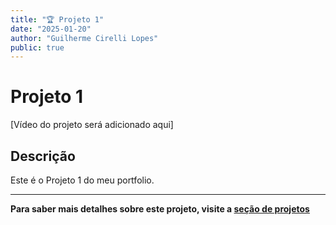 ```yaml
---
title: "🏆 Projeto 1"
date: "2025-01-20"
author: "Guilherme Cirelli Lopes"
public: true
---
```


# Projeto 1

[Vídeo do projeto será adicionado aqui]

## Descrição

Este é o Projeto 1 do meu portfolio.

---

**Para saber mais detalhes sobre este projeto, visite a [seção de projetos](/projetos#projeto-1)**


